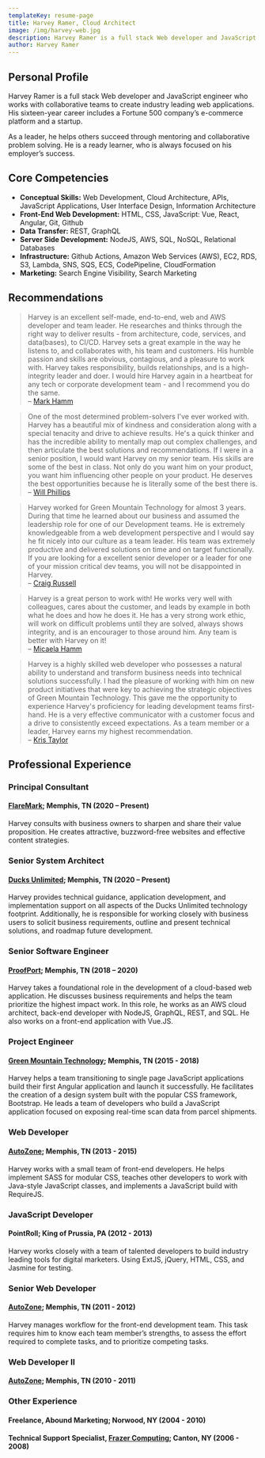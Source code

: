 ```yaml
---
templateKey: resume-page
title: Harvey Ramer, Cloud Architect
image: /img/harvey-web.jpg
description: Harvey Ramer is a full stack Web developer and JavaScript engineer who works with collaborative teams to create industry leading web applications.
author: Harvey Ramer
---
```


## Personal Profile

Harvey Ramer is a full stack Web developer and JavaScript engineer who works with collaborative teams to create industry leading web applications. His sixteen-year career includes a Fortune 500 company’s e-commerce platform and a startup.

As a leader, he helps others succeed through mentoring and collaborative problem solving. He is a ready learner, who is always focused on his employer’s success.

## Core Competencies

- **Conceptual Skills:** Web Development, Cloud Architecture, APIs, JavaScript Applications, User Interface Design, Information Architecture
- **Front-End Web Development:** HTML, CSS, JavaScript: Vue, React, Angular, Git, Github
- **Data Transfer:** REST, GraphQL
- **Server Side Development:** NodeJS, AWS, SQL, NoSQL, Relational Databases
- **Infrastructure:** Github Actions, Amazon Web Services (AWS), EC2, RDS, S3, Lambda, SNS, SQS, ECS, CodePipeline, CloudFormation
- **Marketing:** Search Engine Visibility, Search Marketing

## Recommendations

> Harvey is an excellent self-made, end-to-end, web and AWS developer and team leader. He researches and thinks through the right way to deliver results - from architecture, code, services, and data(bases), to CI/CD. Harvey sets a great example in the way he listens to, and collaborates with, his team and customers. His humble passion and skills are obvious, contagious, and a pleasure to work with. Harvey takes responsibility, builds relationships, and is a high-integrity leader and doer. I would hire Harvey again in a heartbeat for any tech or corporate development team - and I recommend you do the same.  
> – [Mark Hamm](https://www.linkedin.com/in/hammmarkd/)

> One of the most determined problem-solvers I've ever worked with. Harvey has a beautiful mix of kindness and consideration along with a special tenacity and drive to achieve results. He's a quick thinker and has the incredible ability to mentally map out complex challenges, and then articulate the best solutions and recommendations. If I were in a senior position, I would want Harvey on my senior team. His skills are some of the best in class. Not only do you want him on your product, you want him influencing other people on your product. He deserves the best opportunities because he is literally some of the best there is.  
> – [Will Phillips](https://www.linkedin.com/in/willphillipsjr/)

> Harvey worked for Green Mountain Technology for almost 3 years. During that time he learned about our business and assumed the leadership role for one of our Development teams. He is extremely knowledgeable from a web development perspective and I would say he fit nicely into our culture as a team leader. His team was extremely productive and delivered solutions on time and on target functionally. If you are looking for a excellent senior developer or a leader for one of your mission critical dev teams, you will not be disappointed in Harvey.  
> – [Craig Russell](https://www.linkedin.com/in/craig-russell-86a8888/)

> Harvey is a great person to work with! He works very well with colleagues, cares about the customer, and leads by example in both what he does and how he does it. He has a very strong work ethic, will work on difficult problems until they are solved, always shows integrity, and is an encourager to those around him. Any team is better with Harvey on it!  
> – [Micaela Hamm](https://www.linkedin.com/in/micaela-hamm/)

> Harvey is a highly skilled web developer who possesses a natural ability to understand and transform business needs into technical solutions successfully. I had the pleasure of working with him on new product initiatives that were key to achieving the strategic objectives of Green Mountain Technology. This gave me the opportunity to experience Harvey's proficiency for leading development teams first-hand. He is a very effective communicator with a customer focus and a drive to consistently exceed expectations. As a team member or a leader, Harvey earns my highest recommendation.  
> – [Kris Taylor](https://www.linkedin.com/in/kris-taylor-1382447/)

## Professional Experience

### Principal Consultant

#### [FlareMark](https://www.flaremark.com); Memphis, TN (2020 – Present)

Harvey consults with business owners to sharpen and share their value proposition. He creates attractive, buzzword-free websites and effective content strategies.

### Senior System Architect

#### [Ducks Unlimited](https://www.ducks.org); Memphis, TN (2020 – Present)

Harvey provides technical guidance, application development, and implementation support on all aspects of the Ducks Unlimited technology footprint. Additionally, he is responsible for working closely with business users to solicit business requirements, outline and present technical solutions, and roadmap future development.

### Senior Software Engineer

#### [ProofPort](https://www.proofport.com); Memphis, TN (2018 – 2020)

Harvey takes a foundational role in the development of a cloud-based web application. He discusses business requirements and helps the team prioritize the highest impact work. In this role, he works as an AWS cloud architect, back-end developer with NodeJS, GraphQL, REST, and SQL. He also works on a front-end application with Vue.JS.

### Project Engineer

#### [Green Mountain Technology](https://greenmountaintechnology.com/); Memphis, TN (2015 - 2018)

Harvey helps a team transitioning to single page JavaScript applications build their first Angular application and launch it successfully. He facilitates the creation of a design system built with the popular CSS framework, Bootstrap. He leads a team of developers who build a JavaScript application focused on exposing real-time scan data from parcel shipments.

### Web Developer

#### [AutoZone](https://www.autozone.com/); Memphis, TN (2013 - 2015)

Harvey works with a small team of front-end developers. He helps implement SASS for modular CSS, teaches other developers to work with Java-style JavaScript classes, and implements a JavaScript build with RequireJS.

### JavaScript Developer

#### PointRoll; King of Prussia, PA (2012 - 2013)

Harvey works closely with a team of talented developers to build industry leading tools for digital marketers. Using ExtJS, jQuery, HTML, CSS, and Jasmine for testing.

### Senior Web Developer

#### [AutoZone](https://www.autozone.com/); Memphis, TN (2011 - 2012)

Harvey manages workflow for the front-end development team. This task requires him to know each team member’s strengths, to assess the effort required to complete tasks, and to prioritize competing tasks.

### Web Developer II

#### [AutoZone](https://www.autozone.com/); Memphis, TN (2010 - 2011)

### Other Experience

#### Freelance, Abound Marketing; Norwood, NY (2004 - 2010)

#### Technical Support Specialist, [Frazer Computing](https://www.frazer.com/); Canton, NY (2006 - 2008)

